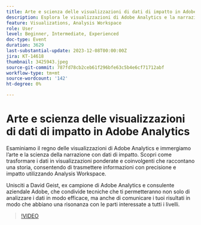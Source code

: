 ```yaml
---
title: Arte e scienza delle visualizzazioni di dati di impatto in Adobe Analytics
description: Esplora le visualizzazioni di Adobe Analytics e la narrazione efficace dei dati. Scopri come trasformare i dati in visualizzazioni ponderate e coinvolgenti che raccontano una storia, consentendo di trasmettere informazioni con precisione e impatto utilizzando Analysis Workspace.
feature: Visualizations, Analysis Workspace
role: User
level: Beginner, Intermediate, Experienced
doc-type: Event
duration: 3629
last-substantial-update: 2023-12-08T00:00:00Z
jira: KT-14618
thumbnail: 3425943.jpeg
source-git-commit: 787fd78cb2ceb61f296bfe63c5b4e6cf71712abf
workflow-type: tm+mt
source-wordcount: '142'
ht-degree: 0%

---
```



# Arte e scienza delle visualizzazioni di dati di impatto in Adobe Analytics

Esaminiamo il regno delle visualizzazioni di Adobe Analytics e immergiamo l’arte e la scienza della narrazione con dati di impatto. Scopri come trasformare i dati in visualizzazioni ponderate e coinvolgenti che raccontano una storia, consentendo di trasmettere informazioni con precisione e impatto utilizzando Analysis Workspace.

Unisciti a David Geist, ex campione di Adobe Analytics e consulente aziendale Adobe, che condivide tecniche che ti permetteranno non solo di analizzare i dati in modo efficace, ma anche di comunicare i tuoi risultati in modo che abbiano una risonanza con le parti interessate a tutti i livelli.

>[!VIDEO](https://video.tv.adobe.com/v/3425943/?learn=on)
